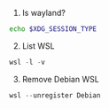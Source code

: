 1. Is wayland?

```sh
echo $XDG_SESSION_TYPE
```

2. List WSL

```ps1
wsl -l -v
```

3. Remove Debian WSL

```ps1
wsl --unregister Debian
```
